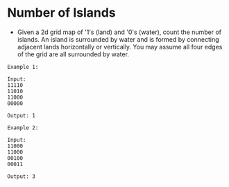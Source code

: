 # Number of Islands

* Given a 2d grid map of '1's (land) and '0's (water), count the number of islands. An island is surrounded by water and is formed by connecting adjacent lands horizontally or vertically. You may assume all four edges of the grid are all surrounded by water.

```
Example 1:

Input: 
11110
11010 
11000
00000

Output: 1

Example 2:

Input: 
11000 
11000 
00100 
00011

Output: 3
```


